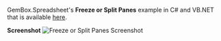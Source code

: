 GemBox.Spreadsheet's **Freeze or Split Panes** example in C# and VB.NET that is available [here](https://www.gemboxsoftware.com/spreadsheet/examples/excel-freeze-split-panes/102).

**Screenshot**
![Freeze or Split Panes Screenshot](https://www.gemboxsoftware.com/Spreadsheet/Examples/Content/AdvancedFeatures/FreezeorSplitPanes/Panes.png)